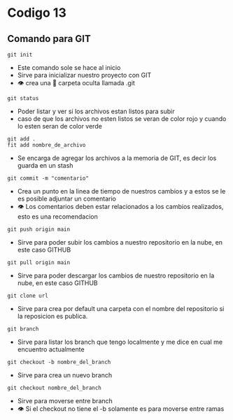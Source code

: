 # Codigo 13

## Comando para GIT

```
git init 
```
- Este comando sole se hace al inicio
- Sirve para inicializar nuestro proyecto con GIT
- :eye: crea una :file_folder: carpeta oculta llamada .git

```
git status 
```
- Poder listar y ver si los archivos estan listos para subir
-  caso de que los archivos no esten listos se veran de color rojo y cuando lo esten seran de color verde

```
git add .
fit add nombre_de_archivo
```
- Se encarga de agregar los archivos a la memoria de GIT, es decir los guarda en un stash

```
git commit -m "comentario"
```
- Crea un punto en la linea de tiempo de nuestros cambios y a estos se le es posible adjuntar un comentario
- :eye: Los comentarios deben estar relacionados a los cambios realizados, esto es una recomendacion

```
git push origin main
```
- Sirve para poder subir los cambios a nuestro repositorio en la nube, en este caso GITHUB

```
git pull origin main
```
- Sirve para poder descargar los cambios de nuestro repositorio en la nube, en este caso GITHUB

```
git clone url
```
- Sirve para crea por default una carpeta con el nombre del repositorio si la reposicion es publica.

```
git branch
```
- Sirve para listar los branch que tengo localmente y me dice en cual me encuentro actualmente

```
git checkout -b nombre_del_branch
```
- Sirve para crea un nuevo branch

```
git checkout nombre_del_branch
```
- Sirve para moverse entre branch
- :eye:  Si el checkout no tiene el -b solamente es para moverse entre ramas

